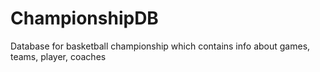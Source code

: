 # ChampionshipDB
 Database for basketball championship which contains info about games, teams, player, coaches
